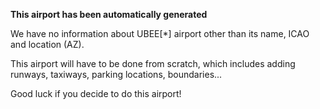 **This airport has been automatically generated**

We have no information about UBEE[*] airport other than its name, ICAO and location (AZ).

This airport will have to be done from scratch, which includes adding runways, taxiways, parking locations, boundaries...

Good luck if you decide to do this airport!